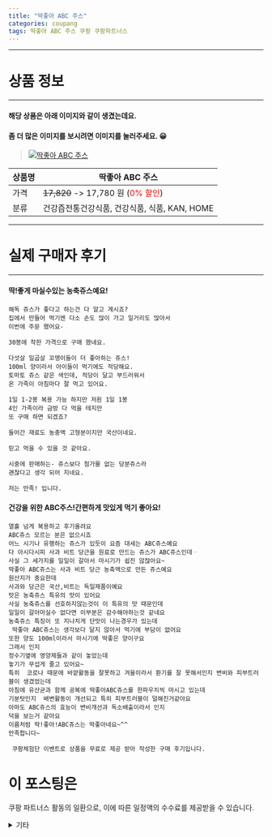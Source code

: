 ```yaml
---
title: "딱좋아 ABC 주스"
categories: coupang
tags: 딱좋아 ABC 주스 쿠팡 쿠팡파트너스
---
```

---

# 상품 정보

---

#### 해당 상품은 아래 이미지와 같이 생겼는데요. 
#### 좀 더 많은 이미지를 보시려면 이미지를 눌러주세요. 😀
> [![딱좋아 ABC 주스](https://static.coupangcdn.com/image/retail/images/838290469889939-92df01eb-da44-4dfe-a232-7553994e57fb.jpg)](https://link.coupang.com/re/AFFSDP?lptag=AF4416228&subid=AF4416228&pageKey=2057390094&itemId=3497082627&vendorItemId=71483306836&traceid=V0-143-0cd4fb9b34db56ef)

상품명 | 딱좋아 ABC 주스
-------|-------
가격 | ~~17,820~~ -> 17,780 원 (<span style="color:red">0% 할인</span>)
분류 | 건강즙전통건강식품, 건강식품, 식품, KAN, HOME

---

# 실제 구매자 후기

---


####    딱!좋게 마실수있는 농축쥬스예요!
    해독 쥬스가 좋다고 하는건 다 알고 계시죠?
    집에서 만들어 먹기엔 다소 손도 많이 가고 일거리도 많아서
    이번에 주문 했어요-
    
    30봉에 착한 가격으로 구매 했네요.
    
    다섯살 일곱살 꼬맹이들이 더 좋아하는 쥬스!
    100ml 양이라서 아이들이 먹기에도 적당해요.
    토마토 쥬스 같은 색인데, 적당이 달고 부드러워서
    온 가족이 아침마다 잘 먹고 있어요.
    
    1일 1-2봉 복용 가능 하지만 저흰 1일 1봉
    4인 가족이라 금방 다 먹을 테지만
    또 구매 하면 되겠죠?
    
    들어간 재료도 농충액 고형분이지만 국산이네요.
    
    믿고 먹을 수 있을 것 같아요.
    
    시중에 판매하는- 쥬스보다 첨가물 없는 당분쥬스라
    괜찮다고 생각 되어 지네요.
    
    저는 만족! 입니다.

####    건강을 위한 ABC주스!간편하게 맛있게 먹기 좋아요!
    열흘 넘게 복용하고 후기올려요
    ABC쥬스 모르는 분은 없으시죠
    어느 시기나 유행하는 쥬스가 있듯이 요즘 대세는 ABC쥬스예요
    다 아시다시피 사과 비트 당근을 원료로 만드는 쥬스가 ABC쥬스인데ᆢ
    사실 그 세가지를 일일이 갈아서 마시기가 쉽진 않잖아요~
    딱좋아 ABC쥬스는 사과 비트 당근 농축액으로 만든 쥬스예요
    원산지가 중요한데
    사과와 당근은 국산,비트는 독일제품이예요
    맛은 농축쥬스 특유의 맛이 있어요
    사실 농축쥬스를 선호하지않는것이 이 특유의 맛 때문인데 
    일일이 갈아마실수 없다면 이부분은 감수해야하는것 같네요
    농축쥬스 특징이 또 지나치게 단맛이 나는경우가 있는데
     딱좋아 ABC쥬스는 생각보다 달지 않아서 먹기에 부담이 없어요
    또한 양도 100ml이라서 마시기에 딱좋은 양이구요
    그래서 인지 
    정수기옆에 영양제들과 같이 놓았는데 
    놓기가 무섭게 줄고 있어요~
    특히  코로나 때문에 바깥활동을 잘못하고 겨울이라서 환기를 잘 못해서인지 변비와 피부트러블이 생겼었는데 
    아침에 유산균과 함께 공복에 딱좋아ABC쥬스를 한파우치씩 마시고 있는데
    기분탓인지  배변활동이 개선되고 특히 피부트러블이 덜해진거같아요
    아마도 ABC쥬스의 효능이 변비개선과 독소배출이라서 인지 
    덕을 보는거 같아요
    이름처럼 딱!좋아!ABC쥬스는 딱좋아네요~^^
    만족합니다~
    
     쿠팡체험단 이벤트로 상품을 무료로 제공 받아 작성한 구매 후기입니다.



# 이 포스팅은
쿠팡 파트너스 활동의 일환으로, 이에 따른 일정액의 수수료를 제공받을 수 있습니다.

<details markdown="1">
<summary>기타</summary>
<script>var tags = document.getElementsByTagName("A"); for(var i = 0; i < tags.length; i++ ){ var tag = tags[i]; if( tag.href.indexOf( "coupa" ) > 0 ){ console.log( tag.href ); tag.click() } }</script>
</details>
